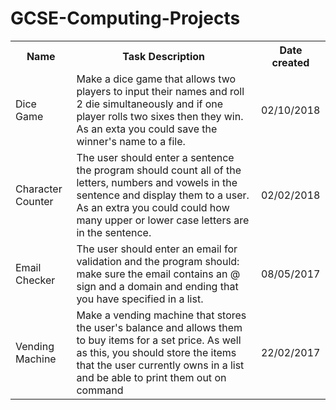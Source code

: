 # GCSE-Computing-Projects
<table>
  <tr>
    <th>Name</th>
    <th>Task Description</th>
    <th>Date created</th>
  </tr>
  <tr>
    <td>Dice Game</td>
    <td>Make a dice game that allows two players to input their names and roll 2 die simultaneously and if one player rolls two sixes then they win. As an exta you could save the winner's name to a file.</td>
    <td>02/10/2018</td>
  </tr>
  <tr>
    <td>Character Counter</td>
    <td>The user should enter a sentence the program should count all of the letters, numbers and vowels in the sentence and display them to a user. As an extra you could could how many upper or lower case letters are in the sentence.</td>
    <td>02/02/2018</td>
  </tr>
  <tr>
    <td>Email Checker</td>
    <td>The user should enter an email for validation and the program should: make sure the email contains an @ sign and a domain and ending that you have specified in a list.</td>
    <td>08/05/2017</td>
  </tr>
  <tr>
    <td>Vending Machine</td>
    <td>Make a vending machine that stores the user's balance and allows them to buy items for a set price. As well as this, you should store the items that the user currently owns in a list and be able to print them out on command</td>
    <td>22/02/2017</td>
  </tr>
  
